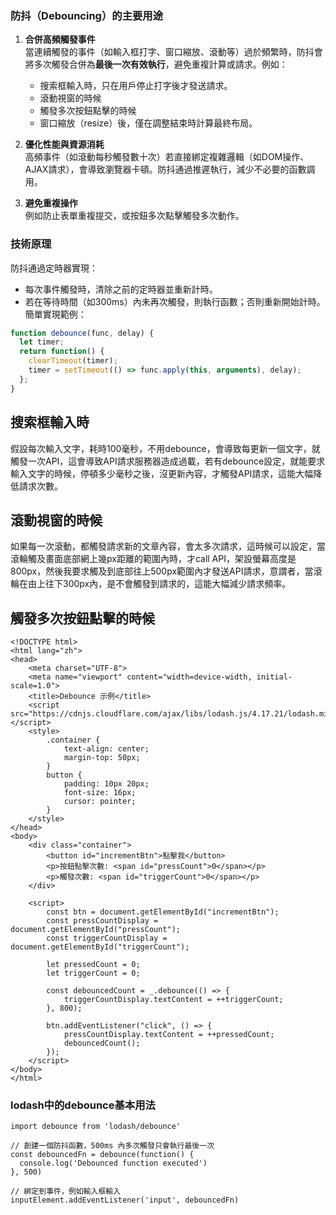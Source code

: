 
### 防抖（Debouncing）的主要用途
1. **合併高頻觸發事件**  
   當連續觸發的事件（如輸入框打字、窗口縮放、滾動等）過於頻繁時，防抖會將多次觸發合併為**最後一次有效執行**，避免重複計算或請求。例如：
   - 搜索框輸入時，只在用戶停止打字後才發送請求。
   - 滾動視窗的時候
   - 觸發多次按鈕點擊的時候
   - 窗口縮放（resize）後，僅在調整結束時計算最終布局。

2. **優化性能與資源消耗**  
   高頻事件（如滾動每秒觸發數十次）若直接綁定複雜邏輯（如DOM操作、AJAX請求），會導致瀏覽器卡頓。防抖通過推遲執行，減少不必要的函數調用。

3. **避免重複操作**  
   例如防止表單重複提交，或按鈕多次點擊觸發多次動作。

### 技術原理
防抖通過定時器實現：
- 每次事件觸發時，清除之前的定時器並重新計時。
- 若在等待時間（如300ms）內未再次觸發，則執行函數；否則重新開始計時。  
簡單實現範例：
```javascript
function debounce(func, delay) {
  let timer;
  return function() {
    clearTimeout(timer);
    timer = setTimeout(() => func.apply(this, arguments), delay);
  };
}
```

## 搜索框輸入時
假設每次輸入文字，耗時100毫秒，不用debounce，會導致每更新一個文字，就觸發一次API，這會導致API請求服務器造成過載，若有debounce設定，就能要求輸入文字的時候，停頓多少毫秒之後，沒更新內容，才觸發API請求，這能大幅降低請求次數。

## 滾動視窗的時候
如果每一次滾動，都觸發請求新的文章內容，會太多次請求，這時候可以設定，當滾輪觸及畫面底部網上幾px距離的範圍內時，才call API，架設螢幕高度是800px，然後我要求觸及到底部往上500px範圍內才發送API請求，意謂者，當滾輪在由上往下300px內，是不會觸發到請求的，這能大幅減少請求頻率。

## 觸發多次按鈕點擊的時候

```
<!DOCTYPE html>
<html lang="zh">
<head>
    <meta charset="UTF-8">
    <meta name="viewport" content="width=device-width, initial-scale=1.0">
    <title>Debounce 示例</title>
    <script src="https://cdnjs.cloudflare.com/ajax/libs/lodash.js/4.17.21/lodash.min.js"></script>
    <style>
        .container {
            text-align: center;
            margin-top: 50px;
        }
        button {
            padding: 10px 20px;
            font-size: 16px;
            cursor: pointer;
        }
    </style>
</head>
<body>
    <div class="container">
        <button id="incrementBtn">點擊我</button>
        <p>按鈕點擊次數: <span id="pressCount">0</span></p>
        <p>觸發次數: <span id="triggerCount">0</span></p>
    </div>

    <script>
        const btn = document.getElementById("incrementBtn");
        const pressCountDisplay = document.getElementById("pressCount");
        const triggerCountDisplay = document.getElementById("triggerCount");

        let pressedCount = 0;
        let triggerCount = 0;

        const debouncedCount = _.debounce(() => {
            triggerCountDisplay.textContent = ++triggerCount;
        }, 800);

        btn.addEventListener("click", () => {
            pressCountDisplay.textContent = ++pressedCount;
            debouncedCount();
        });
    </script>
</body>
</html>
```

### lodash中的debounce基本用法
```
import debounce from 'lodash/debounce'

// 創建一個防抖函數，500ms 內多次觸發只會執行最後一次
const debouncedFn = debounce(function() {
  console.log('Debounced function executed')
}, 500)

// 綁定到事件，例如輸入框輸入
inputElement.addEventListener('input', debouncedFn)
```
